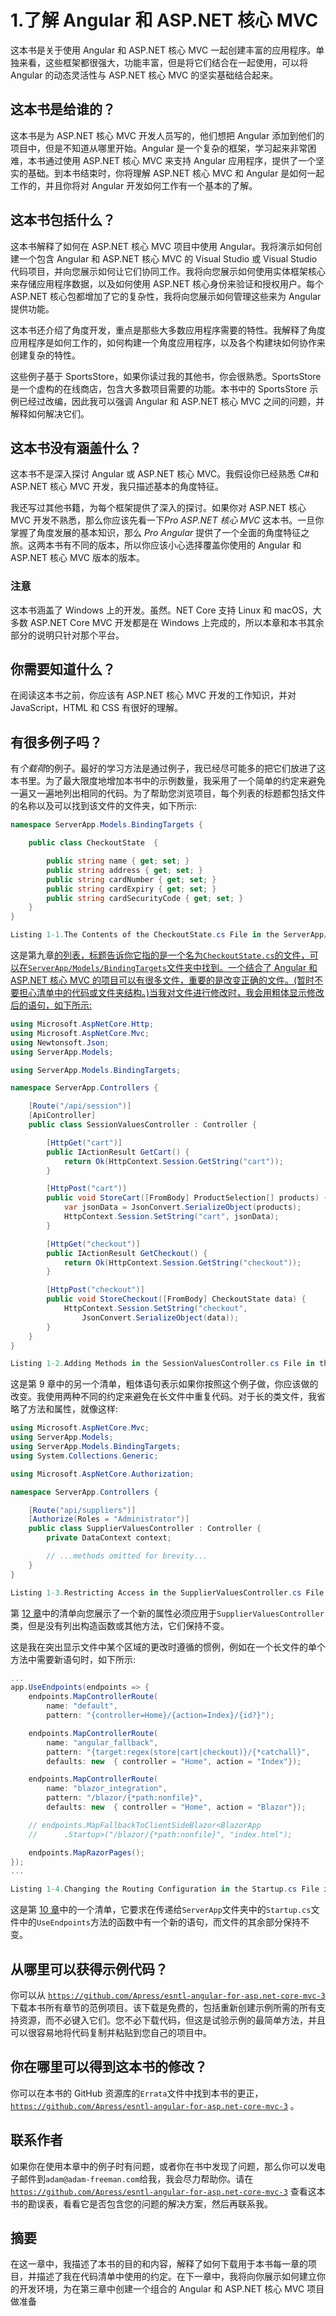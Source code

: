 # 1.了解 Angular 和 ASP.NET 核心 MVC

这本书是关于使用 Angular 和 ASP.NET 核心 MVC 一起创建丰富的应用程序。单独来看，这些框架都很强大，功能丰富，但是将它们结合在一起使用，可以将 Angular 的动态灵活性与 ASP.NET 核心 MVC 的坚实基础结合起来。

## 这本书是给谁的？

这本书是为 ASP.NET 核心 MVC 开发人员写的，他们想把 Angular 添加到他们的项目中，但是不知道从哪里开始。Angular 是一个复杂的框架，学习起来非常困难，本书通过使用 ASP.NET 核心 MVC 来支持 Angular 应用程序，提供了一个坚实的基础。到本书结束时，你将理解 ASP.NET 核心 MVC 和 Angular 是如何一起工作的，并且你将对 Angular 开发如何工作有一个基本的了解。

## 这本书包括什么？

这本书解释了如何在 ASP.NET 核心 MVC 项目中使用 Angular。我将演示如何创建一个包含 Angular 和 ASP.NET 核心 MVC 的 Visual Studio 或 Visual Studio 代码项目，并向您展示如何让它们协同工作。我将向您展示如何使用实体框架核心来存储应用程序数据，以及如何使用 ASP.NET 核心身份来验证和授权用户。每个 ASP.NET 核心包都增加了它的复杂性，我将向您展示如何管理这些来为 Angular 提供功能。

这本书还介绍了角度开发，重点是那些大多数应用程序需要的特性。我解释了角度应用程序是如何工作的，如何构建一个角度应用程序，以及各个构建块如何协作来创建复杂的特性。

这些例子基于 SportsStore，如果你读过我的其他书，你会很熟悉。SportsStore 是一个虚构的在线商店，包含大多数项目需要的功能。本书中的 SportsStore 示例已经过改编，因此我可以强调 Angular 和 ASP.NET 核心 MVC 之间的问题，并解释如何解决它们。

## 这本书没有涵盖什么？

这本书不是深入探讨 Angular 或 ASP.NET 核心 MVC。我假设你已经熟悉 C#和 ASP.NET 核心 MVC 开发，我只描述基本的角度特征。

我还写过其他书籍，为每个框架提供了深入的探讨。如果你对 ASP.NET 核心 MVC 开发不熟悉，那么你应该先看一下*Pro ASP.NET 核心 MVC* 这本书。一旦你掌握了角度发展的基本知识，那么 *Pro Angular* 提供了一个全面的角度特征之旅。这两本书有不同的版本，所以你应该小心选择覆盖你使用的 Angular 和 ASP.NET 核心 MVC 版本的版本。

### 注意

这本书涵盖了 Windows 上的开发。虽然。NET Core 支持 Linux 和 macOS，大多数 ASP.NET Core MVC 开发都是在 Windows 上完成的，所以本章和本书其余部分的说明只针对那个平台。

## 你需要知道什么？

在阅读这本书之前，你应该有 ASP.NET 核心 MVC 开发的工作知识，并对 JavaScript，HTML 和 CSS 有很好的理解。

## 有很多例子吗？

有*个载荷*的例子。最好的学习方法是通过例子，我已经尽可能多的把它们放进了这本书里。为了最大限度地增加本书中的示例数量，我采用了一个简单的约定来避免一遍又一遍地列出相同的代码。为了帮助您浏览项目，每个列表的标题都包括文件的名称以及可以找到该文件的文件夹，如下所示:

```cs
namespace ServerApp.Models.BindingTargets {

    public class CheckoutState  {

        public string name { get; set; }
        public string address { get; set; }
        public string cardNumber { get; set; }
        public string cardExpiry { get; set; }
        public string cardSecurityCode { get; set; }
    }
}

Listing 1-1.The Contents of the CheckoutState.cs File in the ServerApp/Models/BindingTargets Folder

```

这是第九章[的列表，标题告诉你它指的是一个名为`CheckoutState.cs`的文件，可以在`ServerApp/Models/BindingTargets`文件夹中找到。一个结合了 Angular 和 ASP.NET 核心 MVC 的项目可以有很多文件，重要的是改变正确的文件。(暂时不要担心清单中的代码或文件夹结构。)当我对文件进行修改时，我会用粗体显示修改后的语句，如下所示:](09.html)

```cs
using Microsoft.AspNetCore.Http;
using Microsoft.AspNetCore.Mvc;
using Newtonsoft.Json;
using ServerApp.Models;

using ServerApp.Models.BindingTargets;

namespace ServerApp.Controllers {

    [Route("/api/session")]
    [ApiController]
    public class SessionValuesController : Controller {

        [HttpGet("cart")]
        public IActionResult GetCart() {
            return Ok(HttpContext.Session.GetString("cart"));
        }

        [HttpPost("cart")]
        public void StoreCart([FromBody] ProductSelection[] products) {
            var jsonData = JsonConvert.SerializeObject(products);
            HttpContext.Session.SetString("cart", jsonData);
        }

        [HttpGet("checkout")]
        public IActionResult GetCheckout() {
            return Ok(HttpContext.Session.GetString("checkout"));
        }

        [HttpPost("checkout")]
        public void StoreCheckout([FromBody] CheckoutState data) {
            HttpContext.Session.SetString("checkout",
                JsonConvert.SerializeObject(data));
        }
    }
}

Listing 1-2.Adding Methods in the SessionValuesController.cs File in the ServerApp/Controllers Folder

```

这是第 9 章中的另一个清单，粗体语句表示如果你按照这个例子做，你应该做的改变。我使用两种不同的约定来避免在长文件中重复代码。对于长的类文件，我省略了方法和属性，就像这样:

```cs
using Microsoft.AspNetCore.Mvc;
using ServerApp.Models;
using ServerApp.Models.BindingTargets;
using System.Collections.Generic;

using Microsoft.AspNetCore.Authorization;

namespace ServerApp.Controllers {

    [Route("api/suppliers")]
    [Authorize(Roles = "Administrator")]
    public class SupplierValuesController : Controller {
        private DataContext context;

        // ...methods omitted for brevity...
    }
}

Listing 1-3.Restricting Access in the SupplierValuesController.cs File in the ServerApp/Controllers Folder

```

第 [12 章](12.html)中的清单向您展示了一个新的属性必须应用于`SupplierValuesController`类，但是没有列出构造函数或其他方法，它们保持不变。

这是我在突出显示文件中某个区域的更改时遵循的惯例，例如在一个长文件的单个方法中需要新语句时，如下所示:

```cs
...
app.UseEndpoints(endpoints => {
    endpoints.MapControllerRoute(
        name: "default",
        pattern: "{controller=Home}/{action=Index}/{id?}");

    endpoints.MapControllerRoute(
        name: "angular_fallback",
        pattern: "{target:regex(store|cart|checkout)}/{*catchall}",
        defaults: new  { controller = "Home", action = "Index"});

    endpoints.MapControllerRoute(
        name: "blazor_integration",
        pattern: "/blazor/{*path:nonfile}",
        defaults: new  { controller = "Home", action = "Blazor"});

    // endpoints.MapFallbackToClientSideBlazor<BlazorApp
    //      .Startup>("/blazor/{*path:nonfile}", "index.html");

    endpoints.MapRazorPages();
});
...

Listing 1-4.Changing the Routing Configuration in the Startup.cs File in the ServerApp Folder

```

这是第 [10 章](10.html)中的一个清单，它要求在传递给`ServerApp`文件夹中的`Startup.cs`文件中的`UseEndpoints`方法的函数中有一个新的语句，而文件的其余部分保持不变。

## 从哪里可以获得示例代码？

你可以从 [`https://github.com/Apress/esntl-angular-for-asp.net-core-mvc-3`](https://github.com/Apress/esntl-angular-for-asp.net-core-mvc-3) 下载本书所有章节的范例项目。该下载是免费的，包括重新创建示例所需的所有支持资源，而不必键入它们。您不必下载代码，但这是试验示例的最简单方法，并且可以很容易地将代码复制并粘贴到您自己的项目中。

## 你在哪里可以得到这本书的修改？

你可以在本书的 GitHub 资源库的`Errata`文件中找到本书的更正， [`https://github.com/Apress/esntl-angular-for-asp.net-core-mvc-3`](https://github.com/Apress/esntl-angular-for-asp.net-core-mvc-3) 。

## 联系作者

如果你在使用本章中的例子时有问题，或者你在书中发现了问题，那么你可以发电子邮件到`adam@adam-freeman.com`给我，我会尽力帮助你。请在 [`https://github.com/Apress/esntl-angular-for-asp.net-core-mvc-3`](https://github.com/Apress/esntl-angular-for-asp.net-core-mvc-3) 查看这本书的勘误表，看看它是否包含您的问题的解决方案，然后再联系我。

## 摘要

在这一章中，我描述了本书的目的和内容，解释了如何下载用于本书每一章的项目，并描述了我在代码清单中使用的约定。在下一章中，我将向你展示如何建立你的开发环境，为在第三章中创建一个组合的 Angular 和 ASP.NET 核心 MVC 项目做准备